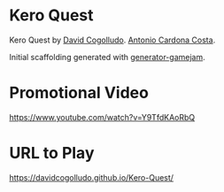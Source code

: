 # Kero Quest

Kero Quest by
[David Cogolludo](https://github.com/DavidCogolludo).
[Antonio Cardona Costa](https://github.com/TCC-Bokko).

Initial scaffolding generated with [generator-gamejam](https://github.com/belen-albeza/generator-gamejam/).

# Promotional Video
https://www.youtube.com/watch?v=Y9TfdKAoRbQ

# URL to Play
https://davidcogolludo.github.io/Kero-Quest/
